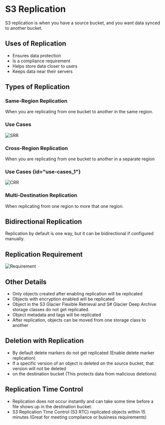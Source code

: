 # S3 Replication
S3 replication is when you have a source bucket, and you want data synced to another bucket.

## Uses of Replication
- Ensures data protection
- Is a compliance requirement
- Helps store data closer to users
- Keeps data near their servers

## Types of Replication 

### Same-Region Replication 
When you are replicating from one bucket to another in the same region.

### Use Cases
![SRR](image_31.png)
### Cross-Region Replication
When you are replicating from one bucket to another in a separate region
### Use Cases {id="use-cases_1"}
![CRR](image_32.png)

### Multi-Destination Replication
When replicating from one region to more that one region.


## Bidirectional Replication
Replication by default is one way, but it can be bidirectional if configured manually.

## Replication Requirement

![Requirement](image_33.png)


## Other Details
- Only objects created after enabling replication will be replicated
- Objects with encryption enabled will be replicated
- Object in the S3 Glacier Flexible Retrieval and S# Glacier Deep Archive storage classes do not get replicated.
- Object metadata and tags will be replicated
- After replication, objects can be moved from one storage class to another

## Deletion with Replication
- By default delete markers do not get replicated
(Enable delete marker replication)
- If a specific version of an object is deleted on the source bucket, that version will not be deleted 
- on the destination bucket (This protects data from malicious deletions)

## Replication Time Control 
- Replication does not occur instantly and can take some time before a file shows up in  the destination bucket.
-  S3 Replication Time Control (S3 RTC) replicated objects within 15 minutes (Great for meeting compliance or business requirements)